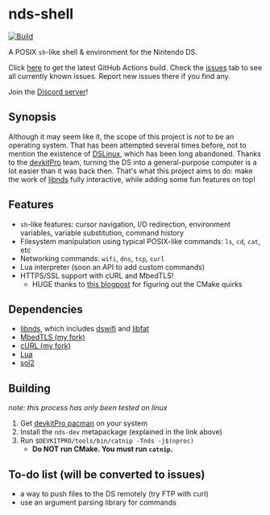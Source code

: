 # nds-shell
[![Build](https://github.com/trustytrojan/nds-shell/actions/workflows/ci.yml/badge.svg)](https://github.com/trustytrojan/nds-shell/actions/workflows/ci.yml)

A POSIX `sh`-like shell & environment for the Nintendo DS.

Click [here](https://nightly.link/trustytrojan/nds-shell/workflows/ci/main/nds-shell.zip) to get the latest GitHub Actions build. Check the [issues](https://github.com/trustytrojan/nds-shell/issues) tab to see all currently known issues. Report new issues there if you find any.

Join the [Discord server](https://discord.gg/YNSPCgPnAB)!

## Synopsis
Although it may seem like it, the scope of this project is *not* to be an operating system. That has been attempted several times before, not to mention the existence of [DSLinux](https://www.dslinux.org/), which has been long abandoned. Thanks to the [devkitPro](https://devkitpro.org) team, turning the DS into a general-purpose computer is a lot easier than it was back then. That's what this project aims to do: make the work of [libnds](https://github.com/devkitPro/libnds) fully interactive, while adding some fun features on top!

## Features
- `sh`-like features: cursor navigation, I/O redirection, environment variables, variable substitution, command history
- Filesystem manipulation using typical POSIX-like commands: `ls`, `cd`, `cat`, etc
- Networking commands: `wifi`, `dns`, `tcp`, `curl`
- Lua interpreter (soon an API to add custom commands)
- HTTPS/SSL support with cURL and MbedTLS!
  - HUGE thanks to [this blogpost](https://git.vikingsoftware.com/blog/libcurl-with-mbedtls) for figuring out the CMake quirks

## Dependencies
- [libnds](https://github.com/devkitPro/libnds), which includes [dswifi](https://github.com/devkitPro/dswifi) and [libfat](https://github.com/devkitPro/libfat)
- [MbedTLS (my fork)](https://github.com/trustytrojan/mbedtls/tree/3.6.4-nds)
- [cURL (my fork)](https://github.com/trustytrojan/curl/tree/8.15.0-mbedtls)
- [Lua](https://lua.org)
- [sol2](https://github.com/ThePhD/sol2)

## Building
*note: this process has only been tested on linux*

1. Get [devkitPro pacman](https://devkitpro.org/wiki/Getting_Started) on your system
2. Install the `nds-dev` metapackage (explained in the link above)
3. Run `$DEVKITPRO/tools/bin/catnip -Tnds -j$(nproc)`
	- **Do NOT run CMake. You must run `catnip`.**

## To-do list (will be converted to issues)
- a way to push files to the DS remotely (try FTP with curl)
- use an argument parsing library for commands
